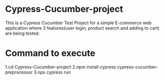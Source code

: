 # Cypress-Cucumber-project
This is a Cypress Cucumber Test Project for a simple E-commerce web application where 3 features(user login, product search and adding to cart) are being tested.

Command to execute
============================
1.cd Cypress-Cucumber-project
2.npm install cypress cypress-cucumber-preprocessor
3.npx cypress run
